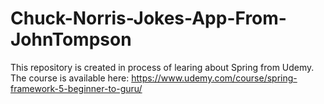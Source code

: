 # Chuck-Norris-Jokes-App-From-JohnTompson


This repository is created in process of learing about Spring from Udemy.
The course is available here: https://www.udemy.com/course/spring-framework-5-beginner-to-guru/
